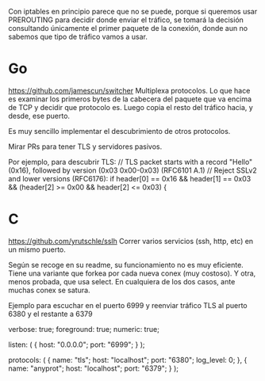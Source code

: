 Con iptables en principio parece que no se puede, porque si queremos usar PREROUTING para decidir donde enviar el tráfico, se tomará la decisión consultando únicamente el primer paquete de la conexión, donde aun no sabemos que tipo de tráfico vamos a usar.


# Go
https://github.com/jamescun/switcher
Multiplexa protocolos.
Lo que hace es examinar los primeros bytes de la cabecera del paquete que va encima de TCP y decidir que protocolo es.
Luego copia el resto del tráfico hacia, y desde, ese puerto.

Es muy sencillo implementar el descubrimiento de otros protocolos.

Mirar PRs para tener TLS y servidores pasivos.

Por ejemplo, para descubrir TLS:
// TLS packet starts with a record "Hello" (0x16), followed by version (0x03 0x00-0x03) (RFC6101 A.1)
// Reject SSLv2 and lower versions (RFC6176):
if header[0] == 0x16 && header[1] == 0x03 && (header[2] >= 0x00 && header[2] <= 0x03) {


# C
https://github.com/yrutschle/sslh
Correr varios servicios (ssh, http, etc) en un mismo puerto.

Según se recoge en su readme, su funcionamiento no es muy eficiente.
Tiene una variante que forkea por cada nueva conex (muy costoso).
Y otra, menos probada, que usa select.
En cualquiera de los dos casos, ante muchas conex se satura.

Ejemplo para escuchar en el puerto 6999 y reenviar tráfico TLS al puerto 6380 y el restante a 6379

verbose: true;
foreground: true;
numeric: true;

listen:
(
  { host: "0.0.0.0"; port: "6999"; }
);

protocols:
(
  { name: "tls"; host: "localhost"; port: "6380"; log_level: 0; },
  { name: "anyprot"; host: "localhost"; port: "6379"; }
);
